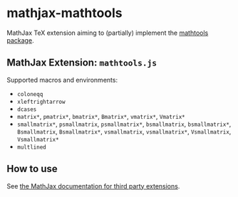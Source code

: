 # mathjax-mathtools

MathJax TeX extension aiming to (partially) implement the [mathtools package](https://ctan.org/pkg/mathtools).

## MathJax Extension: `mathtools.js`

Supported macros and environments:

* `coloneqq`
* `xleftrightarrow`
* `dcases`
* `matrix*`, `pmatrix*`, `bmatrix*`, `Bmatrix*`, `vmatrix*`, `Vmatrix*`
* `smallmatrix*`, `psmallmatrix`, `psmallmatrix*`, `bsmallmatrix`, `bsmallmatrix*`, `Bsmallmatrix`, `Bsmallmatrix*`, `vsmallmatrix`, `vsmallmatrix*`,  `Vsmallmatrix`, `Vsmallmatrix*`
* `multlined`

## How to use

See [the MathJax documentation for third party extensions](https://docs.mathjax.org/en/latest/options/ThirdParty.html).
